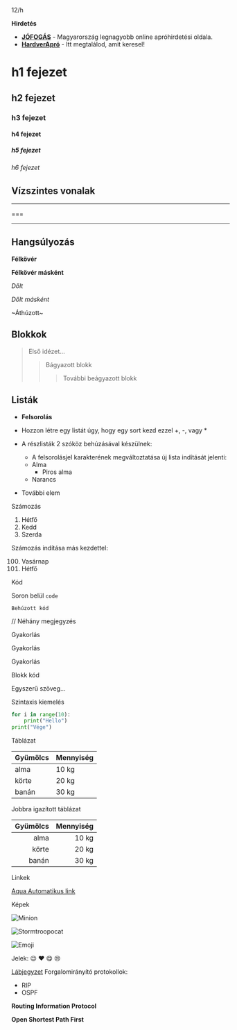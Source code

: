 12/h

**Hirdetés**

- __[JÓFOGÁS](https://jofogas.hu/)__  - Magyarország legnagyobb online apróhirdetési oldala.
- __[HardverApró](https://harverapro.hu/)__ - Itt megtalálod, amit keresel!


# h1 fejezet
## h2 fejezet
### h3 fejezet
#### h4 fejezet
##### h5 fejezet
###### h6 fejezet


## Vízszintes vonalak
---
===
___

## Hangsúlyozás

**Félkövér**

__Félkövér másként__

*Dőlt*

_Dőlt másként_

~Áthúzott~


## Blokkok


>Első idézet...
>>Bágyazott blokk
>>>További beágyazott blokk


## Listák

+ **Felsorolás**

+ Hozzon létre egy listát úgy, hogy egy sort kezd ezzel +, -, vagy *
+ A részlisták 2 szóköz behúzásával készülnek:
    - A felsorolásjel karakterének megváltoztatása új lista indítását jelenti:
    - Alma
        - Piros alma
    - Narancs
+ További elem

Számozás

1. Hétfő
2. Kedd
3. Szerda



Számozás indítása más kezdettel:

100. Vasárnap
101. Hétfő


Kód

Soron belül `code`
```
Behúzott kód
```
// Néhány megjegyzés  

 Gyakorlás  

 Gyakorlás  

 Gyakorlás


Blokk kód


Egyszerű szöveg...


Szintaxis kiemelés

```py
for i in range(10):
    print("Hello")
print("Vége")
```

Táblázat

| Gyümölcs | Mennyiség |
| -------- |---------- |
| alma | 10 kg |
| körte | 20 kg |
| banán | 30 kg |

Jobbra igazított táblázat 

| Gyümölcs | Mennyiség |
|----------:|-----------:|
| alma | 10 kg |
| körte | 20 kg |
| banán | 30 kg |


Linkek

[Aqua Automatikus link](https://arpadszki.hu)

Képek

![Minion](https://octodex.github.com/images/minion.png)

![Stormtroopocat](https://octodex.github.com/images/stormtroopocat.jpg "The Stormtroopocat")

![Emoji](https://github.com/markdown-it/markdown-it-emoji)

Jelek: :wink: :heart: :yum: :cry:


[Lábjegyzet](https://github.com/markdown-it/markdown-it-footnote)
Forgalomirányító protokollok:  
+ RIP
+ OSPF

**Routing Information Protocol**

**Open Shortest Path First**


